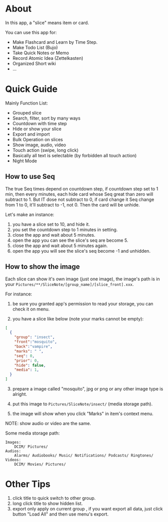 # About

In this app, a "slice" means item or card.

You can use this app for:

- Make Flashcard and Learn by Time Step.
- Make Todo List (Bujo)
- Take Quick Notes or Memo
- Record Atomic Idea (Zettelkasten)
- Organized Short wiki
- ...

# Quick Guide

Mainly Function List:

- Grouped slice
- Search, filter, sort by many ways
- Countdown with time step
- Hide or show your slice
- Export and import
- Bulk Operation on slices
- Show image, audio, video
- Touch action (swipe, long click)
- Basically all text is selectable (by forbidden all touch action)
- Night Mode

## How to use Seq

The true Seq times depend on countdown step, if countdown step set to 1 min,
then every minutes, each hide card whose Seq great than zero will subtract to 1.
But IT dose not subtract to 0, if card change it Seq change from 1 to 0, it'll
subtract to -1, not 0. Then the card will be unhide.

Let's make an instance:
1. you have a slice set to 10, and hide it.
2. you set the countdown step to 1 minutes in setting.
3. close the app and wait about 5 minutes.
4. open the app you can see the slice's seq are become 5.
5. close the app and wait about 5 minutes again.
6. open the app you will see the slice's seq become -1 and unhidden.


## How to show the image

Each slice can show it's own image (just one image), the image's path is in
your `Pictures/**/SliceNote/[group_name]/[slice_front].xxx`.

For instance:

1. be sure you granted app's permission to read your storage, you can check it on menu.

2. you have a slice like below (note your marks cannot be empty):

```json
[
  {
    "group": "insect", 
    "front":"mosquito",
    "back":"vampire",
    "marks": " ",
    "seq": 0,
    "prior": 0,
    "hide": false,
    "media": 1,
  }
]
```

3. prepare a image called "mosquito", jpg or png or any other image type is alright.

4. put this image to `Pictures/SliceNote/insect/` (media storage path).

5. the image will show when you click "Marks" in item's context menu.

NOTE: show audio or video are the same.

Some media storage path:

```
Images:
    DCIM/ Pictures/
Audios:
    Alarms/ Audiobooks/ Music/ Notifications/ Podcasts/ Ringtones/
Videos:
    DCIM/ Movies/ Pictures/
```

# Other Tips

1. click title to quick switch to other group.
2. long click title to show hidden list.
3. export only apply on current group , if you want export all data,
just click button "Load All" and then use menu's export.

